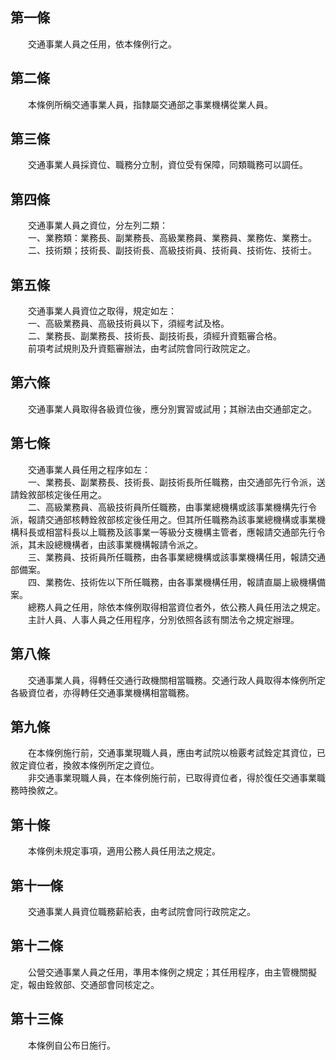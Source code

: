 第一條 
-------
　　交通事業人員之任用，依本條例行之。  


第二條 
-------
　　本條例所稱交通事業人員，指隸屬交通部之事業機構從業人員。  


第三條 
-------
　　交通事業人員採資位、職務分立制，資位受有保障，同類職務可以調任。  


第四條 
-------
　　交通事業人員之資位，分左列二類：  
　　一、業務類：業務長、副業務長、高級業務員、業務員、業務佐、業務士。  
　　二、技術類；技術長、副技術長、高級技術員、技術員、技術佐、技術士。  


第五條 
-------
　　交通事業人員資位之取得，規定如左：  
　　一、高級業務員、高級技術員以下，須經考試及格。  
　　二、業務長、副業務長、技術長、副技術長，須經升資甄審合格。  
　　前項考試規則及升資甄審辦法，由考試院會同行政院定之。  


第六條 
-------
　　交通事業人員取得各級資位後，應分別實習或試用；其辦法由交通部定之。  


第七條 
-------
　　交通事業人員任用之程序如左：  
　　一、業務長、副業務長、技術長、副技術長所任職務，由交通部先行令派，送請銓敘部核定後任用之。  
　　二、高級業務員、高級技術員所任職務，由事業總機構或該事業機構先行令派，報請交通部核轉銓敘部核定後任用之。但其所任職務為該事業總機構或事業機構科長或相當科長以上職務及該事業一等級分支機構主管者，應報請交通部先行令派，其未設總機構者，由該事業機構報請令派之。  
　　三、業務員、技術員所任職務，由各事業總機構或該事業機構任用，報請交通部備案。  
　　四、業務佐、技術佐以下所任職務，由各事業機構任用，報請直屬上級機構備案。  
　　總務人員之任用，除依本條例取得相當資位者外，依公務人員任用法之規定。  
　　主計人員、人事人員之任用程序，分別依照各該有關法令之規定辦理。  


第八條 
-------
　　交通事業人員，得轉任交通行政機關相當職務。交通行政人員取得本條例所定各級資位者，亦得轉任交通事業機構相當職務。  


第九條 
-------
　　在本條例施行前，交通事業現職人員，應由考試院以檢覈考試銓定其資位，已敘定資位者，換敘本條例所定之資位。  
　　非交通事業現職人員，在本條例施行前，已取得資位者，得於復任交通事業職務時換敘之。  


第十條 
-------
　　本條例未規定事項，適用公務人員任用法之規定。  


第十一條 
---------
　　交通事業人員資位職務薪給表，由考試院會同行政院定之。  


第十二條 
---------
　　公營交通事業人員之任用，準用本條例之規定；其任用程序，由主管機關擬定，報由銓敘部、交通部會同核定之。  


第十三條 
---------
　　本條例自公布日施行。